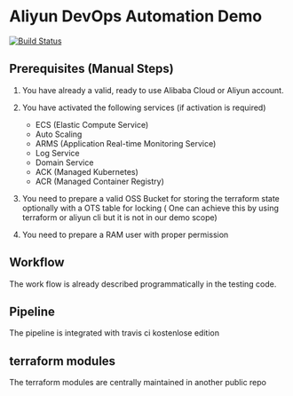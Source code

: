 # Aliyun DevOps Automation Demo

[![Build Status](https://travis-ci.com/yagrxu/aliyun-devops-demo.svg?token=ky8D33r1sooBTDsLx6aG&branch=master)](https://travis-ci.com/yagrxu/aliyun-devops-demo)

## Prerequisites (Manual Steps)

1. You have already a valid, ready to use Alibaba Cloud or Aliyun account.
2. You have activated the following services (if activation is required)
    - ECS (Elastic Compute Service)
    - Auto Scaling
    - ARMS (Application Real-time Monitoring Service)
    - Log Service
    - Domain Service
    - ACK (Managed Kubernetes)
    - ACR (Managed Container Registry)

3. You need to prepare a valid OSS Bucket for storing the terraform state optionally with a OTS table for locking ( One can achieve this by using terraform or aliyun cli but it is not in our demo scope)

4. You need to prepare a RAM user with proper permission

## Workflow

The work flow is already described programmatically in the testing code.


## Pipeline

The pipeline is integrated with travis ci kostenlose edition

## terraform modules

The terraform modules are centrally maintained in another public repo
